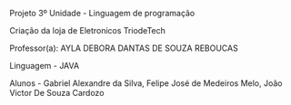 Projeto 3º Unidade - Linguagem de programação

Criação da loja de Eletronicos TriodeTech

Professor(a):  AYLA DEBORA DANTAS DE SOUZA REBOUCAS

Linguagem - JAVA

Alunos - Gabriel Alexandre da Silva, Felipe José de Medeiros Melo, João Victor De Souza Cardozo
